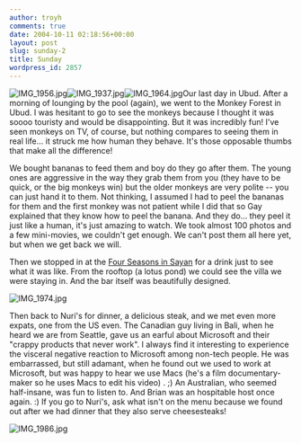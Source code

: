 ```yaml
---
author: troyh
comments: true
date: 2004-10-11 02:18:56+00:00
layout: post
slug: sunday-2
title: Sunday
wordpress_id: 2857
---
```


![IMG_1956.jpg](http://troyandgay.com/pix//IMG_1956.jpg)![IMG_1937.jpg](http://troyandgay.com/pix//IMG_1937.jpg)![IMG_1964.jpg](http://troyandgay.com/pix//IMG_1964.jpg)Our last day in Ubud. After a morning of lounging by the pool (again), we went to the Monkey Forest in Ubud. I was hesitant to go to see the monkeys because I thought it was soooo touristy and would be disappointing. But it was incredibly fun! I've seen monkeys on TV, of course, but nothing compares to seeing them in real life... it struck me how human they behave. It's those opposable thumbs that make all the difference!

We bought bananas to feed them and boy do they go after them. The young ones are aggressive in the way they grab them from you (they have to be quick, or the big monkeys win) but the older monkeys are very polite -- you can just hand it to them. Not thinking, I assumed I had to peel the bananas for them and the first monkey was not patient while I did that so Gay explained that they know how to peel the banana. And they do... they peel it just like a human, it's just amazing to watch.
We took almost 100 photos and a few mini-movies, we couldn't get enough. We can't post them all here yet, but when we get back we will.

Then we stopped in at the [Four Seasons in Sayan](http://www.fourseasons.com/forward.weml?property_name=sayan&) for a drink just to see what it was like. From the rooftop (a lotus pond) we could see the villa we were staying in. And the bar itself was beautifully designed.

![IMG_1974.jpg](http://troyandgay.com/pix//IMG_1974.jpg)

Then back to Nuri's for dinner, a delicious steak, and we met even more expats, one from the US even. The Canadian guy living in Bali, when he heard we are from Seattle, gave us an earful about Microsoft and their "crappy products that never work". I always find it interesting to experience the visceral negative reaction to Microsoft among non-tech people. He was embarrassed, but still adamant, when he found out we used to work at Microsoft, but was happy to hear we use Macs (he's a film documentary-maker so he uses Macs to edit his video) . ;) An Australian, who seemed half-insane, was fun to listen to. And Brian was an hospitable host once again. :) If you go to Nuri's, ask what isn't on the menu because we found out after we had dinner that they also serve cheesesteaks!

![IMG_1986.jpg](http://troyandgay.com/pix//IMG_1986.jpg)
